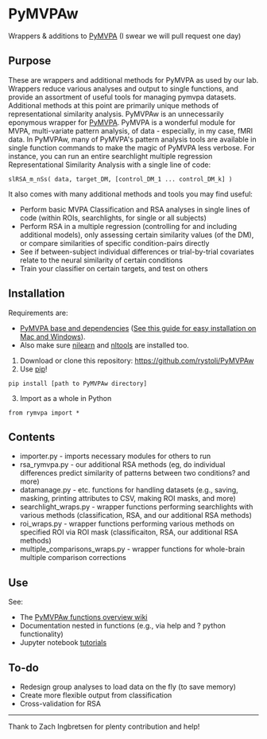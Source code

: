 PyMVPAw
=========

Wrappers &amp; additions to [PyMVPA](http://www.pymvpa.org/) (I swear we will pull request one day)

## Purpose
These are wrappers and additional methods for PyMVPA as used by our lab. Wrappers reduce various analyses and output to single functions, and provide an assortment of useful tools for managing pymvpa datasets. Additional methods at this point are primarily unique methods of representational similarity analysis.  PyMVPAw</a> is an unnecessarily eponymous wrapper for <a href="http://www.pymvpa.org/">PyMVPA</a>. PyMVPA is a wonderful module for MVPA, multi-variate pattern analysis, of data - especially, in my case, fMRI data. In PyMVPAw, many of PyMVPA's pattern analysis tools are available in single function commands to make the magic of PyMVPA less verbose. For instance, you can run an entire searchlight multiple regression Representational Similarity Analysis with a single line of code:

```
slRSA_m_nSs( data, target_DM, [control_DM_1 ... control_DM_k] )
```

It also comes with many additional methods and tools you may find useful:
* Perform basic MVPA Classification and RSA analyses in single lines of code (within ROIs, searchlights, for single or all subjects)
* Perform RSA in a multiple regression (controlling for and including additional models), only assessing certain similarity values (of the DM), or compare similarities of specific condition-pairs directly
* See if between-subject individual differences or trial-by-trial covariates relate to the neural similarity of certain conditions
* Train your classifier on certain targets, and test on others

## Installation

Requirements are:
* [PyMVPA base and dependencies](http://www.pymvpa.org/download.html) ([See this guide for easy installation on Mac and Windows](https://rystoli.github.io/blog/9_27_17.html)).
* Also make sure [nilearn](http://nilearn.github.io/) and [nltools](http://neurolearn.readthedocs.io/en/latest/) are installed too.

1. Download or clone this repository: https://github.com/rystoli/PyMVPAw
2. Use [pip](https://packaging.python.org/tutorials/installing-packages/)!
```
pip install [path to PyMVPAw directory]
```
3. Import as a whole in Python
```
from rymvpa import *
```

## Contents

* importer.py - imports necessary modules for others to run
* rsa_rymvpa.py - our additional RSA methods (eg, do individual differences predict similarity of patterns between two conditions? and more)
* datamanage.py - etc. functions for handling datasets (e.g., saving, masking, printing attributes to CSV, making ROI masks, and more)
* searchlight_wraps.py - wrapper functions performing searchlights with various methods (classification, RSA, and our additional RSA methods)
* roi_wraps.py - wrapper functions performing various methods on specified ROI via ROI mask (classificaiton, RSA, our additional RSA methods)
* multiple_comparisons_wraps.py - wrapper functions for whole-brain multiple comparison corrections

## Use
See:
* The [PyMVPAw functions overview wiki](https://github.com/rystoli/PyMVPAw/wiki)
* Documentation nested in functions (e.g., via help and ? python functionality)
* Jupyter notebook [tutorials](https://github.com/rystoli/PyMVPAw/tree/master/tutorials)

## To-do
* Redesign group analyses to load data on the fly (to save memory)
* Create more flexible output from classification
* Cross-validation for RSA

--------
Thank to Zach Ingbretsen for plenty contribution and help!
